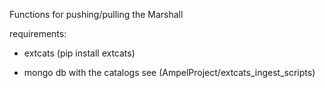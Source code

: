 Functions for pushing/pulling the Marshall

requirements: 

- extcats (pip install extcats)

- mongo db with the catalogs see (AmpelProject/extcats_ingest_scripts)